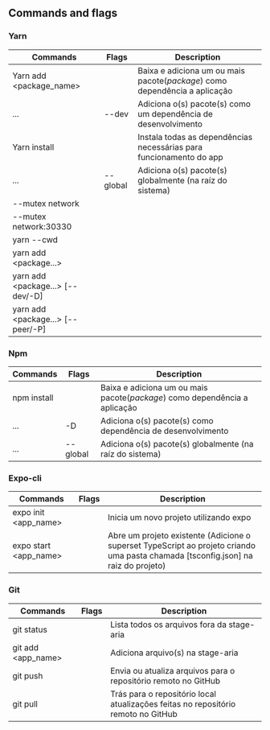 ## Commands and flags

### Yarn

Commands | Flags | Description
---|---|---
Yarn add <package_name> | | Baixa e adiciona um ou mais pacote(_package_) como dependência a aplicação
... | --dev | Adiciona o(s) pacote(s) como um dependência de desenvolvimento
Yarn install |  | Instala todas as dependências necessárias para funcionamento do app
...| --global | Adiciona o(s) pacote(s) globalmente (na raíz do sistema)
--mutex network | |
--mutex network:30330 | |
yarn --cwd <command> | |
yarn add <package...> | |
yarn add <package...> [--dev/-D] | |
yarn add <package...> [--peer/-P] | |

### Npm 

Commands | Flags | Description
 ---|---|---
npm install | | Baixa e adiciona um ou mais pacote(_package_) como dependência a aplicação
...| -D |  Adiciona o(s) pacote(s) como dependência de desenvolvimento 
...| --global | Adiciona o(s) pacote(s) globalmente (na raíz do sistema)

### Expo-cli 

Commands | Flags | Description
---|---|---
expo init <app_name>|  | Inicia um novo projeto utilizando expo
expo start <app_name>| | Abre um projeto existente (Adicione o superset TypeScript ao projeto criando uma pasta chamada [tsconfig.json] na raiz do projeto)


### Git

Commands | Flags | Description
---|---|---
git status | | Lista todos os arquivos fora da stage-aria
git add <app_name>| | Adiciona arquivo(s) na stage-aria
git push | | Envia ou atualiza arquivos para o repositório remoto no GitHub
git pull | | Trás para o repositório local atualizações feitas no repositório remoto no GitHub
